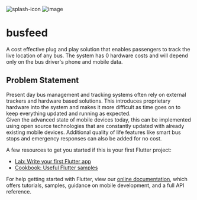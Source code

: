 
![splash-icon](https://user-images.githubusercontent.com/67522615/139585519-15c41af2-148c-4569-8e86-6609560782c0.png)
![image](https://user-images.githubusercontent.com/67522615/139585686-d17b4762-c217-45d3-b9f1-5f77ff58c8d2.png)

# busfeed

A cost effective plug and play solution that enables passengers to track the live location of any bus. The system has 0 hardware costs and will depend only on the bus driver's phone and mobile data. 

## Problem Statement

Present day bus management and tracking systems often rely on external trackers and hardware based solutions. This introduces proprietary hardware into the system and makes it more difficult as time goes on to keep everything updated and running as expected.<br>
Given the advanced state of mobile devices today, this can be implemented using open source technologies that are constantly updated with already existing mobile devices. 
Additional quality of life features like smart bus stops and emergency responses can also be added for no cost.

A few resources to get you started if this is your first Flutter project:

- [Lab: Write your first Flutter app](https://flutter.dev/docs/get-started/codelab)
- [Cookbook: Useful Flutter samples](https://flutter.dev/docs/cookbook)

For help getting started with Flutter, view our
[online documentation](https://flutter.dev/docs), which offers tutorials,
samples, guidance on mobile development, and a full API reference.
